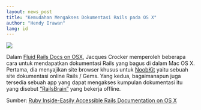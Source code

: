 ```yaml
---
layout: news_post
title: "Kemudahan Mengakses Dokumentasi Rails pada OS X"
author: "Hendy Irawan"
lang: id
---
```


![](http://farm4.static.flickr.com/3089/2388955058_fca393773c_o.jpg)

Dalam [Fluid Rails Docs on OSX][1], Jacques Crocker memperoleh beberapa
cara untuk mendapatkan dokumentasi Rails yang bagus di dalam Mac OS X.
Pertama, dia menyajikan site browser khusus untuk [NoobKit][2] yaitu
sebuah site dokumentasi online Rails / Gems. Yang kedua, bagaimanapun
juga tersedia sebuah app yang dapat mengakses kumpulan dokumentasi itu
yang disebut [“RailsBrain”][3] yang bekerja offline.

Sumber: [Ruby Inside-Easily Accessible Rails Documentation on OS X][4]



[1]: http://www.railsjedi.com/posts/21-Fluid-Rails-Docs-on-OSX
[2]: http://www.noobkit.com/
[3]: http://www.railsbrain.com/
[4]: http://www.rubyinside.com/easily-accessible-rails-documentation-on-os-x-833.html

